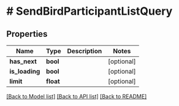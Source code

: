 # # SendBirdParticipantListQuery

## Properties

Name | Type | Description | Notes
------------ | ------------- | ------------- | -------------
**has_next** | **bool** |  | [optional]
**is_loading** | **bool** |  | [optional]
**limit** | **float** |  | [optional]

[[Back to Model list]](../../README.md#models) [[Back to API list]](../../README.md#endpoints) [[Back to README]](../../README.md)
